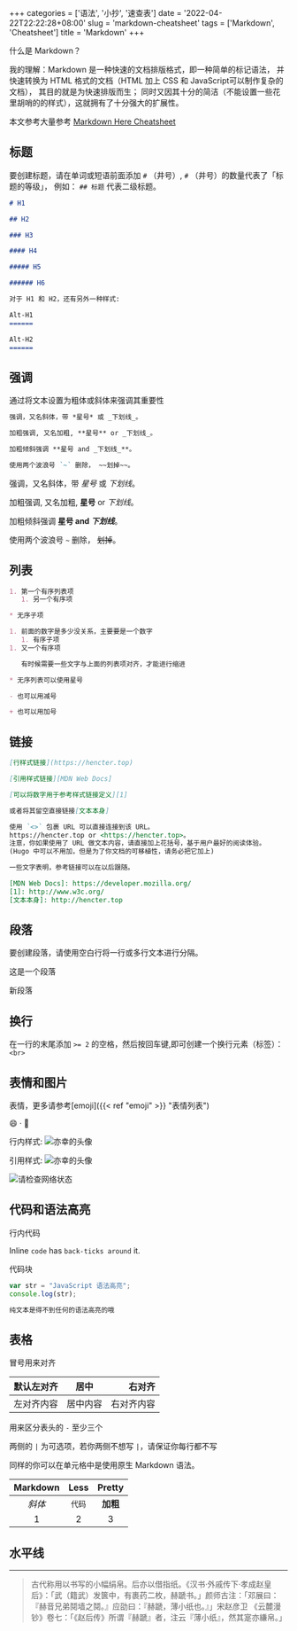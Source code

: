 +++
categories = ['语法', '小抄', '速查表']
date = '2022-04-22T22:22:28+08:00'
slug = 'markdown-cheatsheet'
tags = ['Markdown', 'Cheatsheet']
title = 'Markdown'
+++

什么是 Markdown？

我的理解：Markdown 是一种快速的文档排版格式，即一种简单的标记语法，
并快速转换为 HTML 格式的文档（HTML 加上 CSS 和 JavaScript可以制作复杂的文档），
其目的就是为快速排版而生；
同时又因其十分的简洁（不能设置一些花里胡哨的的样式），这就拥有了十分强大的扩展性。

本文参考大量参考 [Markdown Here Cheatsheet]

[Markdown Here Cheatsheet]:https://github.com/adam-p/markdown-here/wiki/Markdown-Here-Cheatsheet

## 标题

要创建标题，请在单词或短语前面添加 `#` （井号）, `#` （井号）的数量代表了「标题的等级」，
例如： `## 标题` 代表二级标题。

```markdown
# H1

## H2

### H3

#### H4

##### H5

###### H6

对于 H1 和 H2，还有另外一种样式:

Alt-H1
======

Alt-H2
======
```

## 强调

通过将文本设置为粗体或斜体来强调其重要性

```markdown
强调，又名斜体，带 *星号* 或 _下划线_。

加粗强调, 又名加粗, **星号** or _下划线_。

加粗倾斜强调 **星号 and _下划线_**。

使用两个波浪号 `~` 删除， ~~划掉~~。
```

强调，又名斜体，带 *星号* 或 *下划线*。

加粗强调, 又名加粗, **星号** or *下划线*。

加粗倾斜强调 **星号 and *下划线***。

使用两个波浪号 `~` 删除， ~~划掉~~。

## 列表

```markdown
1. 第一个有序列表项
   1. 另一个有序项

* 无序子项

1. 前面的数字是多少没关系，主要要是一个数字
   1. 有序子项
1. 又一个有序项

   有时候需要一些文字与上面的列表项对齐，才能进行缩进

* 无序列表可以使用星号

- 也可以用减号

+ 也可以用加号
```

## 链接

```markdown
[行样式链接](https://hencter.top)

[引用样式链接][MDN Web Docs]

[可以将数字用于参考样式链接定义][1]

或者将其留空直接链接[文本本身]

使用 `<>` 包裹 URL 可以直接连接到该 URL。
https://hencter.top or <https://hencter.top>。
注意，你如果使用了 URL 做文本内容，请直接加上花括号，基于用户最好的阅读体验。
(Hugo 中可以不用加，但是为了你文档的可移植性，请务必把它加上)

一些文字表明，参考链接可以在以后跟随。

[MDN Web Docs]: https://developer.mozilla.org/
[1]: http://www.w3c.org/
[文本本身]: http://hencter.top
```

## 段落

要创建段落，请使用空白行将一行或多行文本进行分隔。

这是一个段落

新段落

## 换行

在一行的末尾添加 `>= 2` 的空格，然后按回车键,即可创建一个换行元素（标签）：`<br>`

## 表情和图片

表情，更多请参考[emoji]({{< ref "emoji" >}} "表情列表")

:smile: · :lying_face:

行内样式: ![亦幸的头像](/imgs/avatar.jpg "图片资源引用错误")

引用样式: ![亦幸的头像][avatar]

![请检查网络状态](https://interactive-examples.mdn.mozilla.net/media/cc0-images/elephant-660-480.jpg "夕阳下的大象")

[avatar]: /imgs/avatar.jpg "亦幸的头像"

## 代码和语法高亮

行内代码

Inline `code` has `back-ticks around` it.

代码块

```javascript
var str = "JavaScript 语法高亮";
console.log(str);
```

```txt
纯文本是得不到任何的语法高亮的哦
```

## 表格

冒号用来对齐

| 默认左对齐 |   居中   |     右对齐 |
| ---------- | :------: | ---------: |
| 左对齐内容 | 居中内容 | 右对齐内容 |

用来区分表头的 `-` 至少三个

两侧的 `|` 为可选项，若你两侧不想写 `|`，请保证你每行都不写

同样的你可以在单元格中是使用原生 Markdown 语法。

| Markdown |  Less  |  Pretty  |
| :------: | :----: | :------: |
|  *斜体*  | `代码` | **加粗** |
|    1     |   2    |    3     |

## 水平线

---

> 古代称用以书写的小幅绢帛。后亦以借指纸。《汉书·外戚传下·孝成赵皇后》：「武（籍武）发篋中，有裹药二枚，赫蹏书。」颜师古注：「邓展曰：『赫音兄弟鬩墙之鬩。』应劭曰：『赫蹏，薄小纸也。』」宋赵彦卫 《云麓漫钞》卷七：「《赵后传》所谓『赫蹏』者，注云『薄小纸』，然其寔亦縑帛。」

